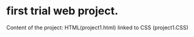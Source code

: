 # first trial web project. 
Content of the project: HTML(project1.html) linked to CSS (project1.CSS)
